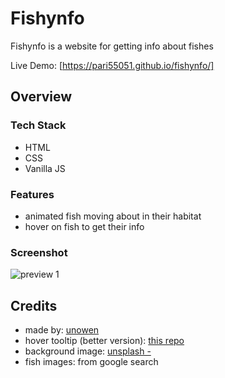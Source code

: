 # Fishynfo
Fishynfo is a website for getting info about fishes

Live Demo: [https://pari55051.github.io/fishynfo/]


## Overview

### Tech Stack
- HTML
- CSS
- Vanilla JS

### Features
- animated fish moving about in their habitat
- hover on fish to get their info

### Screenshot
![preview 1](./images/preview.png)


## Credits
- made by: [unowen](https://github.com/pari55051)
- hover tooltip (better version): [this repo](https://github.com/subinedge/link-hover-animation/tree/master)
- background image: [unsplash - <author>]()
- fish images: from google search